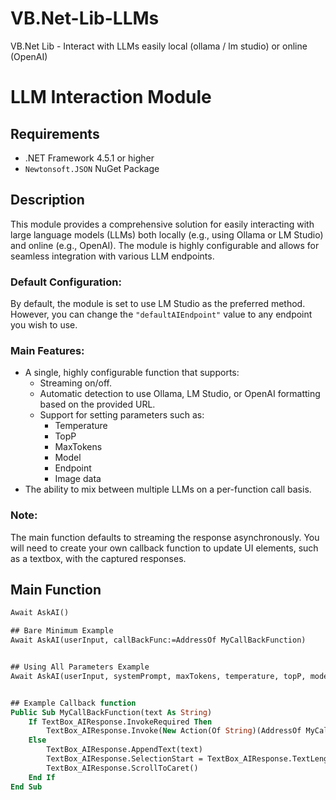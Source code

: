 # VB.Net-Lib-LLMs
VB.Net Lib - Interact with LLMs easily local (ollama / lm studio) or online (OpenAI)


# LLM Interaction Module

## Requirements
- .NET Framework 4.5.1 or higher
- `Newtonsoft.JSON` NuGet Package

## Description

This module provides a comprehensive solution for easily interacting with large language models (LLMs) both locally (e.g., using Ollama or LM Studio) and online (e.g., OpenAI). The module is highly configurable and allows for seamless integration with various LLM endpoints.

### Default Configuration:
By default, the module is set to use LM Studio as the preferred method. However, you can change the `"defaultAIEndpoint"` value to any endpoint you wish to use.

### Main Features:
- A single, highly configurable function that supports:
  - Streaming on/off.
  - Automatic detection to use Ollama, LM Studio, or OpenAI formatting based on the provided URL.
  - Support for setting parameters such as:
    - Temperature
    - TopP
    - MaxTokens
    - Model
    - Endpoint
    - Image data
- The ability to mix between multiple LLMs on a per-function call basis.

### Note:
The main function defaults to streaming the response asynchronously. You will need to create your own callback function to update UI elements, such as a textbox, with the captured responses.


## Main Function

```vb
Await AskAI()

## Bare Minimum Example
Await AskAI(userInput, callBackFunc:=AddressOf MyCallBackFunction)


## Using All Parameters Example
Await AskAI(userInput, systemPrompt, maxTokens, temperature, topP, modelName, imageData, endpoint, apiKey, streamResponse, AddressOf MyCallBackFunction)


## Example Callback function
Public Sub MyCallBackFunction(text As String)
    If TextBox_AIResponse.InvokeRequired Then
        TextBox_AIResponse.Invoke(New Action(Of String)(AddressOf MyCallBackFunction), text)
    Else
        TextBox_AIResponse.AppendText(text)
        TextBox_AIResponse.SelectionStart = TextBox_AIResponse.TextLength
        TextBox_AIResponse.ScrollToCaret()
    End If
End Sub





